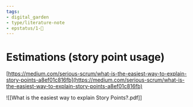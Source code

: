 ```yaml
---
tags: 
- digital_garden
- type/literature-note
- epstatus/1-🌱
---
```

# Estimations (story point usage)

[https://medium.com/serious-scrum/what-is-the-easiest-way-to-explain-story-points-a8ef01c816fb](https://medium.com/serious-scrum/what-is-the-easiest-way-to-explain-story-points-a8ef01c816fb)

![[What is the easiest way to explain Story Points?.pdf]]